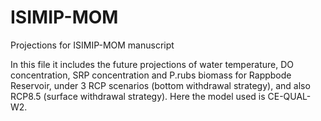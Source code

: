 # ISIMIP-MOM
Projections for ISIMIP-MOM manuscript

In this file it includes the future projections of water temperature, DO concentration, SRP concentration and P.rubs biomass for Rappbode Reservoir, under 3 RCP scenarios (bottom withdrawal strategy), and also RCP8.5 (surface withdrawal strategy). Here the model used is CE-QUAL-W2.
